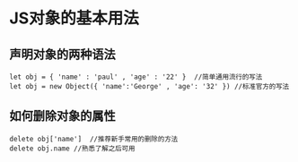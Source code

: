 # JS对象的基本用法

## 声明对象的两种语法

```(JavaScript)
let obj = { 'name' : 'paul' , 'age' : '22' }  //简单通用流行的写法
let obj = new Object({ 'name':'George' , 'age': '32' }) //标准官方的写法
```

## 如何删除对象的属性
```(JavaScript)
delete obj['name']  //推荐新手常用的删除的方法
delete obj.name //熟悉了解之后可用
```

